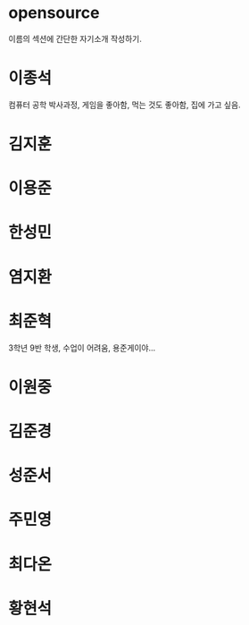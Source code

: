 # opensource
이름의 섹션에 간단한 자기소개 작성하기.

# 이종석
컴퓨터 공학 박사과정, 게임을 좋아함, 먹는 것도 좋아함, 집에 가고 싶음.

# 김지훈

# 이용준

# 한성민

# 염지환

# 최준혁
3학년 9반 학생, 수업이 어려움, 용준게이야...
# 이원중

# 김준경

# 성준서

# 주민영

# 최다온

# 황현석
